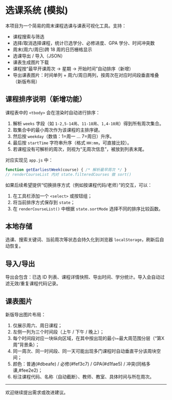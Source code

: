 # 选课系统 (模拟)

本项目为一个简易的周末课程选课与课表可视化工具。支持：

- 课程搜索与筛选
- 选择/取消选择课程，统计已选学分、必修进度、GPA 学分、时间冲突数
- 周末(周六/周日)跨 18 周的日历栅格显示
- 选课导出 / 导入（JSON）
- 课表生成图片下载
- 课程按“最早开课周次 → 星期 → 开始时间”自动排序（新增）
 - 导出课表图片：时间单列 + 周六/周日两列，按周次在对应时间段垂直堆叠（新版布局）

## 课程排序说明（新增功能）

课程表中的 `<tbody>` 会在渲染时自动进行排序：

1. 解析 `weeks` 字段（如 `1-2,5-14周`、`11-18周`、`1,4-10周`）得到所有周次集合。
2. 取集合中的最小周次作为该课程的主排序键。
3. 然后按 `weekday`（数值：1=周一 ... 7=周日）升序。
4. 最后按 `startTime` 字符串升序（格式 `HH:mm`，可直接比较）。
5. 若课程没有可解析的周次，则视为“无周次信息”，被放到列表末尾。

对应实现见 `app.js` 中：

```js
function getEarliestWeek(course) { /* 解析最早周次 */ }
// renderCourseList 内对 state.filteredCourses 做 sort()
```

如果后续希望提供“切换排序方式（例如按课程代码/老师）”的交互，可以：

1. 在工具栏添加一个 `<select>` 或按钮组；
2. 将当前排序方式保存到 `state`；
3. 在 `renderCourseList()` 中根据 `state.sortMode` 选择不同的排序比较函数。

## 本地存储

选课、搜索关键词、当前周次等状态会持久化到浏览器 `localStorage`，刷新后自动恢复。

## 导入/导出

导出会包含：已选 ID 列表、课程详情快照、导出时间、学分统计。导入会自动过滤无效/重复课程代码记录。

## 课表图片
新版导出图片布局：

1. 仅展示周六、周日课程；
2. 左侧一列为三个时间段（上午 / 下午 / 晚上）；
3. 每个时间段对应一块纵向区域，在其中按出现的最小~最大周范围分层（“第X周”背景条）；
4. 同一周次、同一时间段、同一天可能出现多门课程时自动垂直平分该周块空间；
5. 颜色：普通(#dbeafe) / 必修(#fef3c7) / GPA(#d1fae5) / 冲突(同格多课,#fee2e2)；
6. 标注课程代码、名称（自动截断）、教师、教室、具体时间与所在周次。

---
欢迎继续提出需求或改进建议。
